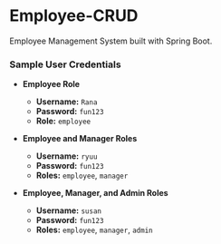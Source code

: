 # Employee-CRUD
Employee Management System built with Spring Boot.
### Sample User Credentials

- **Employee Role**
    - **Username:** `Rana`
    - **Password:** `fun123`
    - **Role:** `employee`

- **Employee and Manager Roles**
    - **Username:** `ryuu`
    - **Password:** `fun123`
    - **Roles:** `employee`, `manager`

- **Employee, Manager, and Admin Roles**
    - **Username:** `susan`
    - **Password:** `fun123`
    - **Roles:** `employee`, `manager`, `admin`
